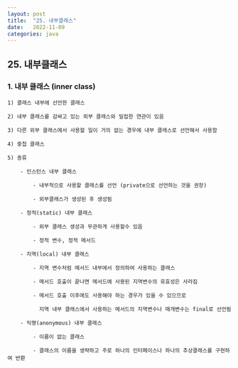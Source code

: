 ```yaml
---
layout: post
title:  "25. 내부클래스"
date:   2022-11-09
categories: java
---
```


## 25. 내부클래스

### 1. 내부 클래스 (inner class)

    1) 클래스 내부에 선언한 클래스

    2) 내부 클래스를 감싸고 있는 외부 클래스와 밀접한 연관이 있음 

    3) 다른 외부 클래스에서 사용할 일이 거의 없는 경우에 내부 클래스로 선언해서 사용함 

    4) 중첩 클래스 

    5) 종류 

        - 인스턴스 내부 클래스

            - 내부적으로 사용할 클래스를 선언 (private으로 선언하는 것을 권장)

            - 외부클래스가 생성된 후 생성됨 

        - 정적(static) 내부 클래스 

            - 외부 클래스 생성과 무관하게 사용할수 있음

            - 정적 변수, 정적 메서드  

        - 지역(local) 내부 클래스 

            - 지역 변수처럼 메서드 내부에서 정의하여 사용하는 클래스 

            - 메서드 호출이 끝나면 메서드에 사용된 지역변수의 유효성은 사라짐

            - 메서드 호출 이후에도 사용해야 하는 경우가 있을 수 있으므로 

              지역 내부 클래스에서 사용하는 메서드의 지역변수나 매개변수는 final로 선언됨

        - 익명(anonymous) 내부 클래스
        
            - 이름이 없는 클래스 

            - 클래스의 이름을 생략하고 주로 하나의 인터페이스나 하나의 추상클래스를 구현하여 반환 
            